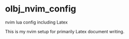# olbj_nvim_config
nvim lua config including Latex

This is my nvim setup for primarily Latex document writing.
